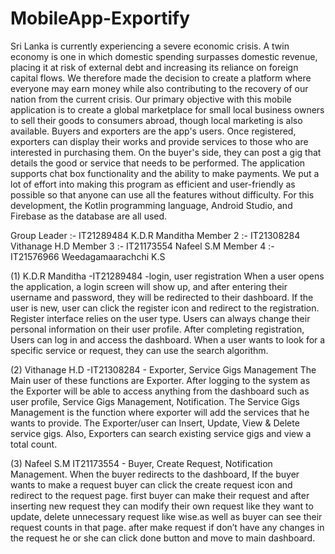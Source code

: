 # MobileApp-Exportify

Sri Lanka is currently experiencing a severe economic crisis. A twin economy is one in which domestic 
spending surpasses domestic revenue, placing it at risk of external debt and increasing its reliance on 
foreign capital flows. We therefore made the decision to create a platform where everyone may earn 
money while also contributing to the recovery of our nation from the current crisis.
Our primary objective with this mobile application is to create a global marketplace for small local 
business owners to sell their goods to consumers abroad, though local marketing is also available. Buyers 
and exporters are the app's users. Once registered, exporters can display their works and provide services 
to those who are interested in purchasing them. On the buyer's side, they can post a gig that details the 
good or service that needs to be performed. The application supports chat box functionality and the ability 
to make payments.
We put a lot of effort into making this program as efficient and user-friendly as possible so that anyone 
can use all the features without difficulty. For this development, the Kotlin programming language, 
Android Studio, and Firebase as the database are all used.

Group Leader :- IT21289484 K.D.R Manditha
Member 2     :- IT21308284 Vithanage H.D
Member 3     :- IT21173554 Nafeel S.M
Member 4     :- IT21576966 Weedagamaarachchi K.S

(1) K.D.R Manditha -IT21289484 -login, user registration
When a user opens the application, a login screen will show up, and after entering their username 
and password, they will be redirected to their dashboard. If the user is new, user can click the 
register icon and redirect to the registration. Register interface relies on the user type. Users can 
always change their personal information on their user profile. After completing registration, 
Users can log in and access the dashboard. When a user wants to look for a specific service or 
request, they can use the search algorithm.


(2) Vithanage H.D -IT21308284 - Exporter, Service Gigs Management
The Main user of these functions are Exporter. After logging to the system as the Exporter will be 
able to access anything from the dashboard such as user profile, Service Gigs Management, 
Notification. The Service Gigs Management is the function where exporter will add the services 
that he wants to provide. The Exporter/user can Insert, Update, View & Delete service gigs. Also, 
Exporters can search existing service gigs and view a total count.


(3) Nafeel S.M IT21173554 - Buyer, Create Request, Notification Management.
When the buyer redirects to the dashboard, 
If the buyer wants to make a request buyer can click the create request icon and redirect to the request page.
first buyer can make their request and after inserting new request they can modify their own request like they
want to update, delete unnecessary request like wise.as well as buyer can see their request counts in that page.
after make request if don’t have any changes in the request he or she can click done button and move to main dashboard.


